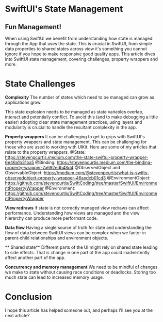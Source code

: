 # SwiftUI's State Management 
## Fun Management!

When using SwiftUI we benefit from understanding how state is managed through the App that uses the state.
This is crucial in SwiftUI, from simple data properties to shared states across view it's something you cannot ignore if you hope to make responsive good quality apps.
This article dives into SwiftUI state management, covering challenges, property wrappers and more.

# State Challenges
**Complexity**
The number of states which need to be managed can grow as applications grow.

This state explosion needs to be managed as state variables overlap, interact and potentially conflict. To avoid this (and to make debugging a little easier) adopting clear state management practices, using layers and modularity is crucial to handle the resultant complexity in the app.

**Property wrappers**
It can be challenging to get to grips with SwiftUI's property wrappers and state management. This can be challenging for those who are used to working with UIKit.
Here are some of my articles that relate to the property wrappers.
@State: https://stevenpcurtis.medium.com/the-state-swiftui-property-wrapper-6e46a1b31ba5
@Binding: https://stevenpcurtis.medium.com/the-binding-property-wrapper-7a692edb48d4
@ObservedObject and ObservableObject:  https://medium.com/@stevenpcurtis/what-is-swifts-observedobject-property-wrapper-46aedcb01cd3
@EnvironmentObject: https://github.com/stevencurtis/SwiftCoding/tree/master/SwiftUI/EnvironmentPropertyWrapper
@Environment: https://github.com/stevencurtis/SwiftCoding/tree/master/SwiftUI/EnvironmentPropertyWrapper

**View redraws**
If state is not correctly managed view redraws can affect performance. Understanding how views are managed and the view hierarchy can produce more performant code.

**Data flow**
Having a single source of truth for state and understanding the flow of data between SwiftUI views can be complex when we factor in parent-child relationships and environment objects.

** Shared state**
Different parts of the UI might rely on shared state leading to side effects. That is change in one part of the app could inadvertently affect another part of the app.

**Concurrency and memory management**
We need to be mindful of changes we make to state without causing race conditions or deadlocks. Storing too much state can lead to increased memory usage.

# Conclusion
I hope this article has helped someone out, and perhaps I'll see you at the next article?
